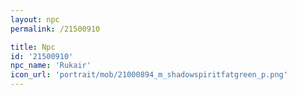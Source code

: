 ```yaml
---
layout: npc
permalink: /21500910

title: Npc
id: '21500910'
npc_name: 'Rukair'
icon_url: 'portrait/mob/21000894_m_shadowspiritfatgreen_p.png'
---
```

